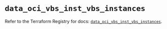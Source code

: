 # `data_oci_vbs_inst_vbs_instances`

Refer to the Terraform Registry for docs: [`data_oci_vbs_inst_vbs_instances`](https://registry.terraform.io/providers/hashicorp/oci/7.19.0/docs/data-sources/vbs_inst_vbs_instances).
